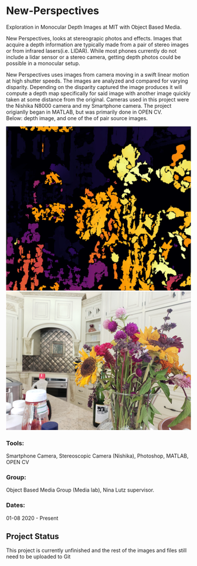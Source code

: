 # New-Perspectives
Exploration in Monocular Depth Images at MIT with Object Based Media.

New Perspectives, looks at stereograpic photos and effects. Images that acquire a depth information are typically made from a pair of stereo images or from infrared lasers(i.e. LIDAR). While most phones currently do not include a lidar sensor or a stereo camera, getting depth photos could be possible in a monocular setup. 
	
New Perspectives uses images from camera moving in a swift linear motion at high shutter speeds. The images are analyzed and compared for varying disparity. Depending on the disparity captured the image produces it will compute a depth map specifically for said image with another image quickly taken at some distance from the original. Cameras used in this project were the Nishika N8000 camera and my Smartphone camera. The project origianlly began in MATLAB, but was primarily done in OPEN CV.  
Below: depth image, and one of the of pair source images. 
<div>
<img src="https://github.com/oeatekha/New-Perspectives/blob/main/Flowers.jpg" width="800"/>
<img src="https://github.com/oeatekha/New-Perspectives/blob/main/img2.jpg" width="800"/>
<div>


### Tools: 
Smartphone Camera, Stereoscopic Camera (Nishika), Photoshop, MATLAB, OPEN CV
### Group: 
Object Based Media Group (Media lab), Nina Lutz supervisor. 
### Dates: 
01-08 2020 - Present


## Project Status
This project is currently unfinished and the rest of the images and files still need to be uploaded to Git

